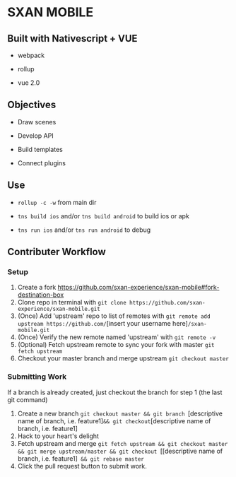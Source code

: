 # SXAN MOBILE

## Built with Nativescript + VUE

* webpack


* rollup

* vue 2.0

## Objectives

* Draw scenes

* Develop API

* Build templates

* Connect plugins


## Use

* `rollup -c -w` from main dir

* `tns build ios` and/or `tns build android` to build ios or apk

* `tns run ios` and/or `tns run android` to debug  


## Contributer Workflow

### Setup

1. Create a fork https://github.com/sxan-experience/sxan-mobile#fork-destination-box
2. Clone repo in terminal with `git clone https://github.com/sxan-experience/sxan-mobile.git`
3. (Once) Add 'upstream' repo to list of remotes with `git remote add upstream https://github.com/`[insert your username here]`/sxan-mobile.git`
4. (Once) Verify the new remote named 'upstream' with `git remote -v`
5. (Optional) Fetch upstream remote to sync your fork with master `git fetch upstream`
6. Checkout your master branch and merge upstream `git checkout master`

### Submitting Work
If a branch is already created, just checkout the branch for step 1 (the last git command)

1. Create a new branch `git checkout master && git branch `[descriptive name of branch, i.e. feature1]` && git checkout `[descriptive name of branch, i.e. feature1]
2. Hack to your heart's delight
3. Fetch upstream and merge `git fetch upstream && git checkout master
 && git merge upstream/master && git checkout `[[descriptive name of branch, i.e. feature1]` && git rebase master`
4. Click the pull request button to submit work.
